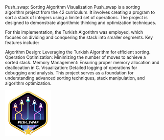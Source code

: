 Push_swap: Sorting Algorithm Visualization
Push_swap is a sorting algorithm project from the 42 curriculum. It involves creating a program to sort a stack of integers using a limited set of operations. The project is designed to demonstrate algorithmic thinking and optimization techniques.

For this implementation, the Turkish Algorithm was employed, which focuses on dividing and conquering the stack into smaller segments. Key features include:

Algorithm Design: Leveraging the Turkish Algorithm for efficient sorting.
Operation Optimization: Minimizing the number of moves to achieve a sorted stack.
Memory Management: Ensuring proper memory allocation and deallocation in C.
Visualization: Detailed logging of operations for debugging and analysis.
This project serves as a foundation for understanding advanced sorting techniques, stack manipulation, and algorithm optimization.

![push-swapm](push_swapm.png)
